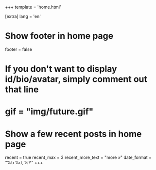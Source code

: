+++
template = 'home.html'

[extra]
lang = 'en'

# Show footer in home page
footer = false

# If you don't want to display id/bio/avatar, simply comment out that line

# gif = "img/future.gif"
# Show a few recent posts in home page
recent = true
recent_max = 3
recent_more_text = "more »"
date_format = "%b %d, %Y"
+++
